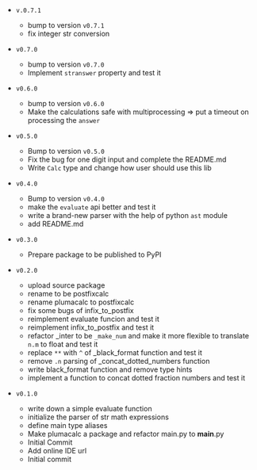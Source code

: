 - `v.0.7.1`
  - bump to version `v0.7.1`
  - fix integer str conversion

- `v0.7.0`
  - bump to version `v0.7.0`
  - Implement `stranswer` property and test it

- `v0.6.0`
  - bump to version `v0.6.0`
  - Make the calculations safe with multiprocessing => put a timeout on processing the `answer`

- `v0.5.0`
  - Bump to version `v0.5.0`
  - Fix the bug for one digit input and complete the README.md
  - Write `Calc` type and change how user should use this lib

- `v0.4.0`
  - Bump to version `v0.4.0`
  - make the `evaluate` api better and test it
  - write a brand-new parser with the help of python `ast` module
  - add README.md

- `v0.3.0`
  - Prepare package to be published to PyPI

- `v0.2.0`
  - upload source package
  - rename to be postfixcalc
  - rename plumacalc to postfixcalc
  - fix some bugs of infix_to_postfix
  - reimplement evaluate funcion and test it
  - reimplement infix_to_postfix and test it
  - refactor _inter to be `_make_num` and make it more flexible to translate `n.m` to float and test it
  - replace `**` with `^` of _black_format function and test it
  - remove `.n` parsing of _concat_dotted_numbers function
  - write black_format function and remove type hints
  - implement a function to concat dotted fraction numbers and test it

- `v0.1.0`
  - write down a simple evaluate function
  - initialize the parser of str math expressions
  - define main type aliases
  - Make plumacalc a package and refactor main.py to __main__.py
  - Initial Commit
  - Add online IDE url
  - Initial commit
